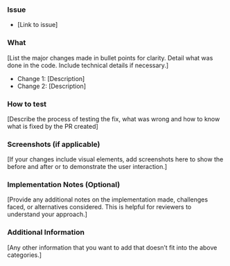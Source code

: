 ### Issue
- [Link to issue]

### What
[List the major changes made in bullet points for clarity. Detail what was done in the code. Include technical details if necessary.]

- Change 1: [Description]
- Change 2: [Description]

### How to test
[Describe the process of testing the fix, what was wrong and how to know what is fixed by the PR created]

### Screenshots (if applicable)
[If your changes include visual elements, add screenshots here to show the before and after or to demonstrate the user interaction.]

### Implementation Notes (Optional)
[Provide any additional notes on the implementation made, challenges faced, or alternatives considered. This is helpful for reviewers to understand your approach.]

### Additional Information
[Any other information that you want to add that doesn’t fit into the above categories.]

